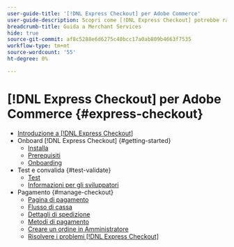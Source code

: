 ```yaml
---
user-guide-title: '[!DNL Express Checkout] per Adobe Commerce'
user-guide-description: Scopri come [!DNL Express Checkout] potrebbe rappresentare un vantaggio per la tua istanza di Adobe Commerce e per come effettuare correttamente l'onboarding e configurare l'estensione.
breadcrumb-title: Guida a Merchant Services
hide: true
source-git-commit: af8c5288e6d6275c40bcc17a0ab809b4663f7535
workflow-type: tm+mt
source-wordcount: '55'
ht-degree: 0%

---
```



# [!DNL Express Checkout] per Adobe Commerce {#express-checkout}

- [Introduzione a [!DNL Express Checkout]](overview.md)
- Onboard [!DNL Express Checkout] {#getting-started}
   - [Installa](install.md)
   - [Prerequisiti](prerequisites.md)
   - [Onboarding](onboarding.md)
- Test e convalida {#test-validate}
   - [Test](testing.md)
   - [Informazioni per gli sviluppatori](developer.md)
- Pagamento {#manage-checkout}
   - [Pagina di pagamento](checkout-page.md)
   - [Flusso di cassa](checkout-flow.md)
   - [Dettagli di spedizione](shipping-details.md)
   - [Metodi di pagamento](payment-methods.md)
   - [Creare un ordine in Amministratore](create-order-admin.md)
   - [Risolvere i problemi [!DNL Express Checkout]](troubleshooting.md)
